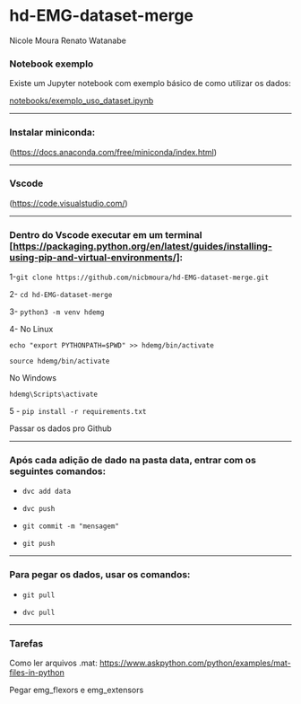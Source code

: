 # hd-EMG-dataset-merge
Nicole Moura
Renato Watanabe

### Notebook exemplo

Existe um Jupyter notebook com exemplo básico de como utilizar os dados:

[notebooks/exemplo_uso_dataset.ipynb](notebooks/exemplo_uso_dataset.ipynb)


---
### Instalar miniconda:

(https://docs.anaconda.com/free/miniconda/index.html)

---
### Vscode 

(https://code.visualstudio.com/)

---
### Dentro do Vscode executar em um terminal [https://packaging.python.org/en/latest/guides/installing-using-pip-and-virtual-environments/]:



1-`git clone https://github.com/nicbmoura/hd-EMG-dataset-merge.git`

2- `cd hd-EMG-dataset-merge`


3- `python3 -m venv hdemg`



4- No Linux

`echo "export PYTHONPATH=$PWD" >> hdemg/bin/activate`

`source hdemg/bin/activate`

No Windows

`hdemg\Scripts\activate`

5 - `pip install -r requirements.txt`

Passar os dados pro Github

---

### Após cada adição de dado na pasta data, entrar com os seguintes comandos:

- `dvc add data`

- `dvc push`

- `git commit -m "mensagem"`

- `git push`


--- 

### Para pegar os dados, usar os comandos:

- `git pull`

- `dvc pull`


---

### Tarefas

Como ler arquivos .mat: https://www.askpython.com/python/examples/mat-files-in-python

Pegar emg_flexors e emg_extensors

